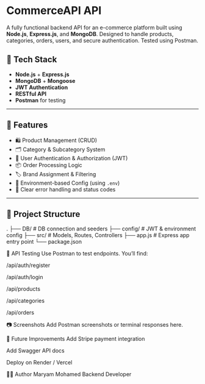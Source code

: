 # CommerceAPI API

A fully functional backend API for an e-commerce platform built using **Node.js**, **Express.js**, and **MongoDB**. Designed to handle products, categories, orders, users, and secure authentication. Tested using Postman.

## 🔧 Tech Stack

- **Node.js** + **Express.js**
- **MongoDB** + **Mongoose**
- **JWT Authentication**
- **RESTful API**
- **Postman** for testing

---

## 🚀 Features

- 🛍️ Product Management (CRUD)
- 🗂️ Category & Subcategory System
- 🔐 User Authentication & Authorization (JWT)
- 📦 Order Processing Logic
- 🏷️ Brand Assignment & Filtering
- 📄 Environment-based Config (using `.env`)
- 💬 Clear error handling and status codes

---

## 📁 Project Structure
.
├── DB/ # DB connection and seeders
├── config/ # JWT & environment config
├── src/ # Models, Routes, Controllers
├── app.js # Express app entry point
└── package.json



🧪 API Testing
Use Postman to test endpoints. You’ll find:

/api/auth/register

/api/auth/login

/api/products

/api/categories

/api/orders

📷 Screenshots
Add Postman screenshots or terminal responses here.

📌 Future Improvements
Add Stripe payment integration

Add Swagger API docs

Deploy on Render / Vercel

👩‍💻 Author
Maryam Mohamed
Backend Developer

